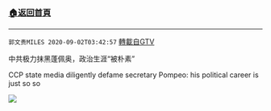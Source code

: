 ﻿###  [:house:返回首頁](https://github.com/ourhimalayas/txt)
---

`郭文贵MILES 2020-09-02T03:42:57` [轉載自GTV](https://gtv.org/web/#/UserInfo/5e596957357cc612d35a8044)

中共极力抹黑蓬佩奥，政治生涯“被朴素”

CCP state media diligently defame secretary Pompeo: his political career is just so so

[![](https://filegroup.gtv.org/cdn-cgi/image/width=600/https://filegroup.gtv.org/group3/default/20200902/03/42/0/76feab53ab49fd26c93b9db006fafb67)](https://filegroup.gtv.org/group3/default/20200902/03/42/0/5613735ba0149c1f28b4cf81abe82bc4.MOV)
